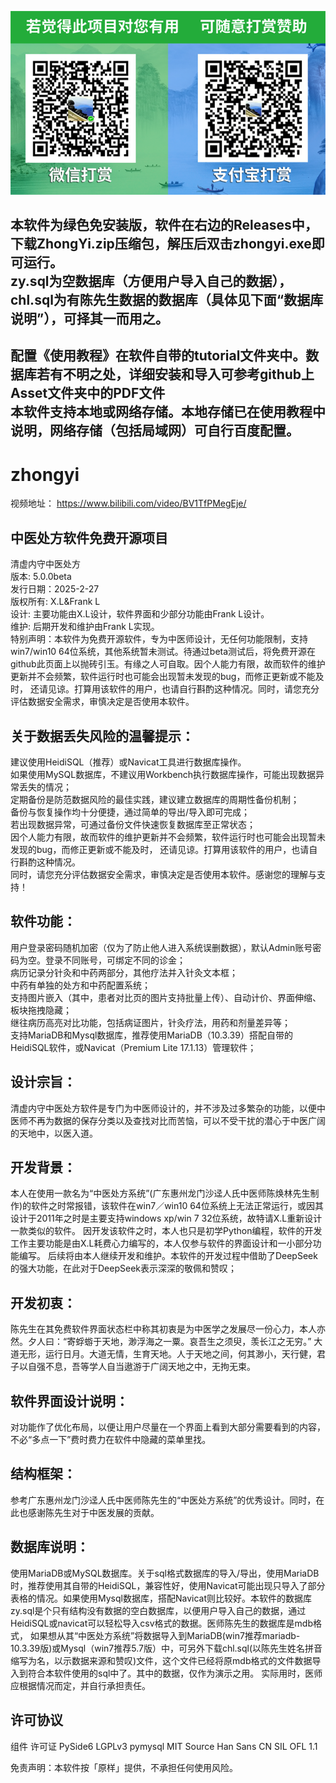 ![Image](https://github.com/franklenglw/zhongyi/blob/main/Assets/don.png)  

本软件为绿色免安装版，软件在右边的Releases中，下载ZhongYi.zip压缩包，解压后双击zhongyi.exe即可运行。  
zy.sql为空数据库（方便用户导入自己的数据），chl.sql为有陈先生数据的数据库（具体见下面“数据库说明”），可择其一而用之。    
-------------------------------
配置《使用教程》在软件自带的tutorial文件夹中。数据库若有不明之处，详细安装和导入可参考github上Asset文件夹中的PDF文件  
本软件支持本地或网络存储。本地存储已在使用教程中说明，网络存储（包括局域网）可自行百度配置。  
-----------------------------------------------------  
# zhongyi
视频地址：
https://www.bilibili.com/video/BV1TfPMegEje/

中医处方软件免费开源项目  
---------------
清虚内守中医处方  
版本: 5.0.0beta  
发行日期：2025-2-27  
版权所有: X.L&Frank L   
设计: 主要功能由X.L设计，软件界面和少部分功能由Frank L设计。   
维护: 后期开发和维护由Frank L实现。   
特别声明：本软件为免费开源软件，专为中医师设计，无任何功能限制，支持win7/win10 64位系统，其他系统暂未测试。待通过beta测试后，将免费开源在github此页面上以抛砖引玉。有缘之人可自取。因个人能力有限，故而软件的维护更新并不会频繁，软件运行时也可能会出现暂未发现的bug，而修正更新或不能及时， 还请见谅。打算用该软件的用户，也请自行斟酌这种情况。同时，请您充分评估数据安全需求，审慎决定是否使用本软件。   

关于数据丢失风险的温馨提示： 
----------------------------
建议使用HeidiSQL（推荐）或Navicat工具进行数据库操作。   
如果使用MySQL数据库，不建议用Workbench执行数据库操作，可能出现数据异常丢失的情况；   
定期备份是防范数据风险的最佳实践，建议建立数据库的周期性备份机制；   
备份与恢复操作均十分便捷，通过简单的导出/导入即可完成；   
若出现数据异常，可通过备份文件快速恢复数据库至正常状态；   
因个人能力有限，故而软件的维护更新并不会频繁，软件运行时也可能会出现暂未发现的bug，而修正更新或不能及时， 还请见谅。打算用该软件的用户，也请自行斟酌这种情况。   
同时，请您充分评估数据安全需求，审慎决定是否使用本软件。感谢您的理解与支持！   

软件功能：   
------------
用户登录密码随机加密（仅为了防止他人进入系统误删数据），默认Admin账号密码为空。登录不同账号，可绑定不同的诊金；   
病历记录分针灸和中药两部分，其他疗法并入针灸文本框；   
中药有单独的处方和中药配置系统；   
支持图片嵌入（其中，患者对比页的图片支持批量上传）、自动计价、界面伸缩、板块拖拽隐藏；   
继往病历高亮对比功能，包括病证图片，针灸疗法，用药和剂量差异等；   
支持MariaDB和Mysql数据库，推荐使用MariaDB（10.3.39）搭配自带的HeidiSQL软件，或Navicat（Premium Lite 17.1.13）管理软件；   

设计宗旨：  
----
清虚内守中医处方软件是专门为中医师设计的，并不涉及过多繁杂的功能，以便中医师不再为数据的保存分类以及查找对比而苦恼，可以不受干扰的潜心于中医广阔的天地中，以医入道。   

开发背景：  
-
本人在使用一款名为“中医处方系统”(广东惠州龙门沙迳人氏中医师陈焕林先生制作)的软件之时常报错，该软件在win7／win10 64位系统上无法正常运行，或因其设计于2011年之时是主要支持windows xp/win 7 32位系统，故特请X.L重新设计一款类似的软件。 因开发该软件之时，本人也只是初学Python编程，软件的开发工作主要功能是由X.L耗费心力编写的，本人仅参与软件的界面设计和一小部分功能编写。 后续将由本人继续开发和维护。本软件的开发过程中借助了DeepSeek的强大功能，在此对于DeepSeek表示深深的敬佩和赞叹；   

开发初衷：    
-
陈先生在其免费软件界面状态栏中称其初衷是为中医学之发展尽一份心力，本人亦然。夕人曰：“寄蜉蝣于天地，渺浮海之一粟。哀吾生之须臾，羡长江之无穷。” 大道无形，运行日月。大道无情，生育天地。人于天地之间，何其渺小，天行健，君子以自强不息，吾等学人自当遨游于广阔天地之中，无拘无束。   

软件界面设计说明：  
--
对功能作了优化布局，以便让用户尽量在一个界面上看到大部分需要看到的内容，不必“多点一下”费时费力在软件中隐藏的菜单里找。   

结构框架：  
-
参考广东惠州龙门沙迳人氏中医师陈先生的“中医处方系统”的优秀设计。同时，在此也感谢陈先生对于中医发展的贡献。   

数据库说明：  
--
使用MariaDB或MySQL数据库。关于sql格式数据库的导入/导出，使用MariaDB时，推荐使用其自带的HeidiSQL，兼容性好，使用Navicat可能出现只导入了部分表格的情况。如果使用Mysql数据库，搭配Navicat则比较好。本软件的数据库zy.sql是个只有结构没有数据的空白数据库，以便用户导入自己的数据，通过HeidiSQL或navicat可以轻松导入csv格式的数据。医师陈先生的数据库是mdb格式， 如果想从其“中医处方系统”将数据导入到MariaDB(win7推荐mariadb-10.3.39版)或Mysql（win7推荐5.7版）中，可另外下载chl.sql(以陈先生姓名拼音缩写为名，以示数据来源和赞叹)文件，这个文件已经将原mdb格式的文件数据导入到符合本软件使用的sql中了。其中的数据，仅作为演示之用。 实际用时，医师应根据情况而定，并自行承担责任。   

许可协议   
--
组件
许可证
PySide6
LGPLv3
pymysql
MIT
Source Han Sans CN
SIL OFL 1.1

免责声明：本软件按「原样」提供，不承担任何使用风险。 
